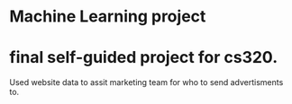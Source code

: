 # Machine Learning project
# final self-guided project for cs320. 
Used website data to assit marketing team for who to send advertisments to.


